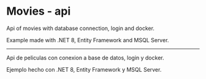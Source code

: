 # Movies - api

Api of movies with database connection, login and docker.

Example made with .NET 8, Entity Framework and MSQL Server.

 



--------------------------------------------------------------------------------------------

Api de peliculas con conexion a base de datos, login y docker.

Ejemplo hecho con .NET 8, Entity Framework y MSQL Server.


